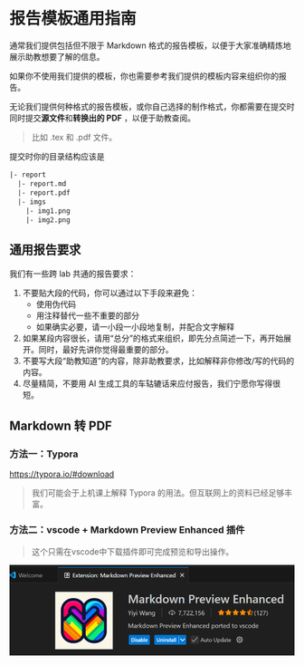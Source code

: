 # 报告模板通用指南

通常我们提供包括但不限于 Markdown 格式的报告模板，以便于大家准确精炼地展示助教想要了解的信息。

如果你不使用我们提供的模板，你也需要参考我们提供的模板内容来组织你的报告。

无论我们提供何种格式的报告模板，或你自己选择的制作格式，你都需要在提交时同时提交**源文件**和**转换出的 PDF** ，以便于助教查阅。

> 比如 .tex 和 .pdf 文件。

提交时你的目录结构应该是

```
|- report
  |- report.md
  |- report.pdf
  |- imgs
    |- img1.png
    |- img2.png
```

## 通用报告要求

我们有一些跨 lab 共通的报告要求：

1. 不要贴大段的代码，你可以通过以下手段来避免：
    - 使用伪代码
    - 用注释替代一些不重要的部分
    - 如果确实必要，请一小段一小段地复制，并配合文字解释
2. 如果某段内容很长，请用“总分”的格式来组织，即先分点简述一下，再开始展开。同时，最好先讲你觉得最重要的部分。
3. 不要写大段“助教知道”的内容，除非助教要求，比如解释非你修改/写的代码的内容。
4. 尽量精简，不要用 AI 生成工具的车轱辘话来应付报告，我们宁愿你写得很短。

## Markdown 转 PDF

### 方法一：Typora

https://typora.io/#download

> 我们可能会于上机课上解释 Typora 的用法。但互联网上的资料已经足够丰富。

### 方法二：vscode + Markdown Preview Enhanced 插件

> 这个只需在vscode中下载插件即可完成预览和导出操作。

![alt text](Markdown.png)
